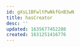 ```yaml
---
id: gXsL1BFwltPwNkfGnB3wN
title: hasCreator
desc: ''
updated: 1635677452208
created: 1631251416776
---
```



